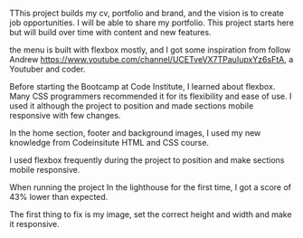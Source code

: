 TThis project builds my cv, portfolio and brand, and the vision is to create job opportunities. I will be able to share my portfolio. This project starts here but will build over time with content and new features.

the menu is built with flexbox mostly, and I got some inspiration from 
follow Andrew https://www.youtube.com/channel/UCETveVX7TPauIupxYz6sFtA, a Youtuber and coder.  




Before starting the Bootcamp at Code Institute, I learned about flexbox. Many CSS programmers recommended it for its flexibility and ease of use. I used it although the project to position and made sections mobile responsive with few changes. 




In the home section, footer and background images, I used my new knowledge from Codeinsitute HTML and CSS course. 

I used flexbox frequently during the project to position and make sections mobile responsive. 

When running the project In the lighthouse for the first time, I got a score of 43% lower than expected. 

The first thing to fix is my image, set the correct height and width and make it responsive. 


